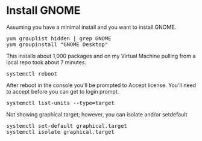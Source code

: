 # Install GNOME

Assuming you have a minimal install and you want to install GNOME.

<pre>
yum grouplist hidden | grep GNOME
yum groupinstall "GNOME Desktop"
</pre>

This installs about 1,000 packages and on my Virtual Machine pulling from a local repo took about 7 minutes.

<pre>
systemctl reboot
</pre>

After reboot in the console you'll be prompted to Accept license.  You'll need to accept before you can get to login prompt.

<pre>
systemctl list-units --type=target
</pre>

Not showing graphical.target; however, you can isolate and/or setdefault

<pre>
systemctl set-default graphical.target
systemctl isolate graphical.target
</pre>



